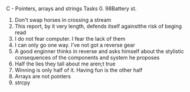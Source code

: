 C - Pointers, arrays and strings
Tasks
0. 98Battery st.
1. Don't swap horses in crossing a stream
2. This report, by it very length, defends itself againstthe risk of beging read
3. I do not fear computer. I fear the lack of them
4. I can only go one way. I've not got a reverse gear
5. A good enginner thinks in reverse and asks himself about the stylistic consequences of the components and system he proposes
6. Half the lies they tall about me aren;t true
7. Winning is only half of it. Having fun is the other half
8. Arrays are not pointers
9. strcpy
